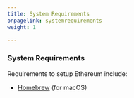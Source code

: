 ```yaml
---
title: System Requirements
onpagelink: systemrequirements
weight: 1

---
```


### **System Requirements**

Requirements to setup Ethereum include:

*   [Homebrew](https://brew.sh/) (for macOS)

